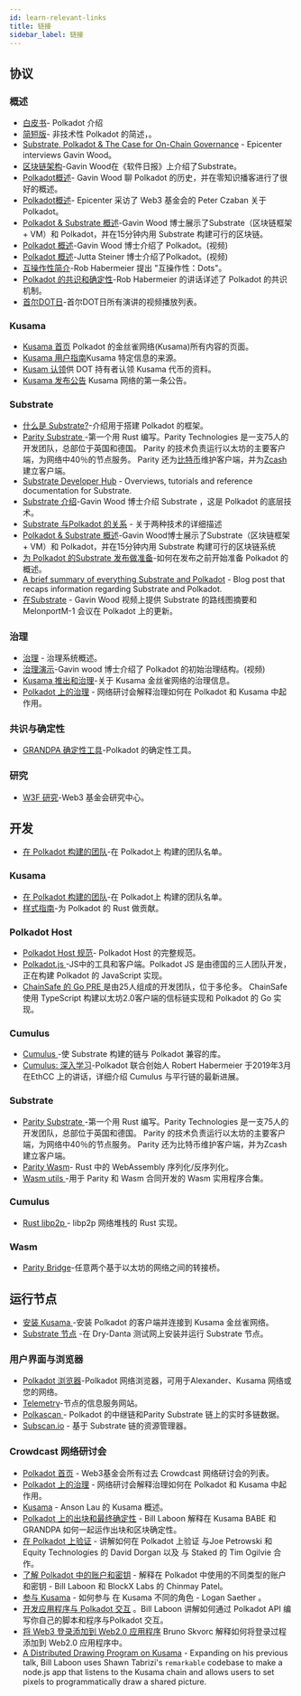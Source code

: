 ```yaml
---
id: learn-relevant-links
title: 链接
sidebar_label: 链接
---
```


## 协议

### 概述

- [白皮书](https://github.com/w3f/polkadot-white-paper/raw/master/PolkaDotPaper.pdf)- Polkadot 介绍
- [简短版](https://polkadot.network/Polkadot-lightpaper.pdf)- 非技术性 Polkadot 的简述，。
- [Substrate, Polkadot & The Case for On-Chain Governance](https://www.youtube.com/watch?v=eP4mT19S_jg) - Epicenter interviews Gavin Wood。
- [区块链架构](https://softwareengineeringdaily.com/2018/11/26/parity-blockchain-infrastructure-with-gavin-wood/)-Gavin Wood在《软件日报》上介绍了Substrate。
- [ Polkadot概述](https://www.zeroknowledge.fm/46)- Gavin Wood 聊 Polkadot 的历史，并在零知识播客进行了很好的概述。
- [ Polkadot概述](https://www.youtube.com/watch?v=oiunBLGHlAU)- Epicenter 采访了 Web3 基金会的 Peter Czaban 关于 Polkadot。
- [Polkadot & Substrate 概述](https://www.youtube.com/watchv=0iouzddi5is&feature=youtu.be)-Gavin Wood 博士展示了Substrate（区块链框架 + VM）和 Polkadot，并在15分钟内用 Substrate 构建可行的区块链。
- [ Polkadot 概述](https://youtu.be/lIghiCmHz0U)-Gavin Wood 博士介绍了 Polkadot。(视频)
- [ Polkadot 概述](https://techcrunch.com/video/fireside-chat-with-jutta-steiner-parity-technologies/)-Jutta Steiner 博士介绍了Polkadot。(视频)
- [互操作性简介](https://www.youtube.com/watch?v=RSAFHhTwA8Q)-Rob Habermeier 提出 "互操作性：Dots"。
- [ Polkadot 的共识和确定性](https://www.youtube.com/watch?v=qvoAf2uIF3c)-Rob Habermeier 的讲话详述了 Polkadot 的共识机制。
- [首尔DOT日](https://www.youtube.com/playlist?list=PLOyWqupZ-WGt3mA_d9wu74vVe0bM37-39)-首尔DOT日所有演讲的视频播放列表。

### Kusama

- [Kusama 首页](https://kusama.network/) Polkadot 的金丝雀网络(Kusama)所有内容的页面。
- [Kusama 用户指南](https://guide.kusama.network)Kusama 特定信息的来源。
- [ Kusam 认领](https://claim.kusama.network/)供 DOT 持有者认领 Kusama 代币的资料。
- [ Kusama 发布公告](https://medium.com/polkadot-network/kusama-network-7446706b8f4c) Kusama 网络的第一条公告。

### Substrate

- [什么是 Substrate?](https://medium.com/paritytech/what-is-substrate-29af4231d7e0)-介绍用于搭建 Polkadot 的框架。
- [ Parity Substrate ](https://github.com/paritytech/substrate)-第一个用 Rust 编写。Parity Technologies 是一支75人的开发团队，总部位于英国和德国。 Parity 的技术负责运行以太坊的主要客户端，为网络中40％的节点服务。 Parity 还为[比特币](https://github.com/paritytech/parity-bitcoin)维护客户端，并为[Zcash ](https://github.com/ZcashFoundation/zebra)建立客户端。
- [Substrate Developer Hub](https://substrate.dev/docs/en/) - Overviews, tutorials and reference documentation for Substrate.
- [Substrate 介绍](https://youtu.be/iUMZyL5kTwc)-Gavin Wood 博士介绍 Substrate ，这是 Polkadot 的底层技术。
- [Substrate 与Polkadot 的关系](https://medium.com/polkadot-network/a-tale-of-two-technologies-presentation-transcript-e7397c1c7a49) - 关于两种技术的详细描述
- [Polkadot & Substrate 概述](https://www.youtube.com/watchv=0iouzddi5is&feature=youtu.be)-Gavin Wood博士展示了Substrate（区块链框架 + VM）和 Polkadot，并在15分钟内用 Substrate 构建可行的区块链系统
- [为 Polkadot 的Substrate 发布做准备](https://medium.com/polkadot-network/preparing-for-polkadots-launch-with-substrate-cb97819ed815)-如何在发布之前开始准备 Polkadot 的概述。
- [A brief summary of everything Substrate and Polkadot](https://medium.com/polkadot-network/a-brief-summary-of-everything-substrate-and-polkadot-f1f21071499d) - Blog post that recaps information regarding Substrate and Polkadot.
- [在Substrate](https://www.youtube.com/watch?v=IRc5Jma_eH8) - Gavin Wood 视频上提供 Substrate 的路线图摘要和 MelonportM-1 会议在 Polkadot 上的更新。

### 治理

- [治理](learn-governance) - 治理系统概述。
- [治理演示](https://www.youtube.com/watch?v=VsZuDJMmVPY&feature=youtu.be&t=24734)-Gavin wood 博士介绍了 Polkadot 的初始治理结构。(视频)
- [Kusama 推出和治理](https://polkadot.network/kusama-rollout-and-governance/)-关于 Kusama 金丝雀网络的治理信息。
- [Polkadot 上的治理](https://www.crowdcast.io/e/governance-on-polkadot--) - 网络研讨会解释治理如何在 Polkadot 和 Kusama 中起作用。

### 共识与确定性

- [ GRANDPA 确定性工具](https://github.com/w3f/consensus/blob/master/pdf/grandpa.pdf)-Polkadot 的确定性工具。

### 研究

- [ W3F 研究](https://research.web3.foundation)-Web3 基金会研究中心。

## 开发

- [在 Polkadot 构建的团队](https://forum.web3.foundation/t/teams-building-on-polkadot/67)-在 Polkadot上 构建的团队名单。

### Kusama

- [在 Polkadot 构建的团队](https://forum.web3.foundation/t/teams-building-on-polkadot/67)-在 Polkadot上 构建的团队名单。
- [样式指南](https://github.com/paritytech/polkadot/wiki/Style-Guide)-为 Polkadot 的 Rust 做贡献。

### Polkadot Host

- [ Polkadot Host 规范](https://github.com/w3f/polkadot-re-spec/blob/master/polkadot_re_spec.pdf)- Polkadot Host 的完整规范。
- [ Polkadot.js ](https://polkadot.js.org/)-JS中的工具和客户端。Polkadot JS 是由德国的三人团队开发，正在构建 Polkadot 的 JavaScript 实现。
- [ ChainSafe 的 Go PRE ](https://github.com/ChainSafeSystems/go-pre)是由25人组成的开发团队，位于多伦多。 ChainSafe 使用 TypeScript 构建以太坊2.0客户端的信标链实现和 Polkadot 的 Go 实现。

### Cumulus

- [ Cumulus ](https://github.com/paritytech/cumulus)-使 Substrate 构建的链与 Polkadot 兼容的库。
- [Cumulus: 深入学习](https://www.youtube.com/watch?v=thgtXq5YMOo)-Polkadot 联合创始人 Robert Habermeier 于2019年3月在EthCC 上的讲话，详细介绍 Cumulus 与平行链的最新进展。

### Substrate

- [ Parity Substrate ](https://github.com/paritytech/substrate)-第一个用 Rust 编写。Parity Technologies 是一支75人的开发团队，总部位于英国和德国。 Parity 的技术负责运行以太坊的主要客户端，为网络中40％的节点服务。 Parity 还为比特币维护客户端，并为Zcash 建立客户端。
- [Parity Wasm](https://github.com/paritytech/parity-Wasm)- Rust 中的 WebAssembly 序列化/反序列化。
- [ Wasm utils ](https://github.com/paritytech/Wasm-utils)-用于 Parity 和 Wasm 合同开发的 Wasm 实用程序合集。

### Cumulus

- [ Rust libp2p ](https://github.com/libp2p/rust-libp2p)- libp2p 网络堆栈的 Rust 实现。

### Wasm

- [Parity Bridge](https://github.com/paritytech/parity-bridge)-任意两个基于以太坊的网络之间的转接桥。

## 运行节点

- [安装 Kusama ](https://github.com/paritytech/polkadot#22-install-kusama-canary-network)-安装 Polkadot 的客户端并连接到 Kusama 金丝雀网络。
- [Substrate 节点](https://github.com/paritytech/substrate#joining-the-dried-danta-testnet) -在 Dry-Danta 测试网上安装并运行 Substrate 节点。

### 用户界面与浏览器

- [Polkadot 浏览器](https://polkadot.js.org/apps/#/explorer)-Polkadot 网络浏览器，可用于Alexander、Kusama 网络或您的网络。
- [Telemetry](http://telemetry.polkadot.io/)-节点的信息服务网站。
- [ Polkascan ](http://polkascan.io/) - Polkadot 的中继链和Parity Substrate 链上的实时多链数据。
- [Subscan.io](https://subscan.io) - 基于 Substrate 链的资源管理器。

### Crowdcast 网络研讨会

- [Polkadot 首页](https://www.crowdcast.io/polkadot) - Web3基金会所有过去 Crowdcast 网络研讨会的列表。
- [Polkadot 上的治理](https://www.crowdcast.io/e/governance-on-polkadot--) - 网络研讨会解释治理如何在 Polkadot 和 Kusama 中起作用。
- [Kusama](https://www.crowdcast.io/e/qpz8aran) - Anson Lau 的 Kusama 概述。
- [Polkadot 上的出块和最终确定性](https://www.crowdcast.io/e/polkadot-block-production) - Bill Laboon 解释在 Kusama BABE 和 GRANDPA 如何一起运作出块和区块确定性。
- [在 Polkadot 上验证](https://www.crowdcast.io/e/validating-on-polkadot) - 讲解如何在 Polkadot 上验证 与Joe Petrowski 和 Equity Technologies 的 David Dorgan 以及 与 Staked 的 Tim Ogilvie 合作。
- [了解 Polkadot 中的账户和密钥](https://www.crowdcast.io/e/polkadot-keys) - 解释在 Polkadot 中使用的不同类型的账户和密钥 -  Bill Laboon 和 BlockX Labs 的 Chinmay Patel。
- [参与 Kusama](https://www.crowdcast.io/e/participating-on-kusama) - 如何参与 在 Kusama 不同的角色 -  Logan Saether 。
- [开发应用程序与 Polkadot 交互](https://www.crowdcast.io/e/developing-apps-on-polkadot) 。Bill Laboon 讲解如何通过 Polkadot API 编写你自己的脚本和程序与Polkadot 交互。
- [将 Web3 登录添加到 Web2.0 应用程序](https://www.crowdcast.io/e/web3-logins-workshop) Bruno Skvorc 解释如何将登录过程添加到 Web2.0 应用程序中。
- [A Distributed Drawing Program on Kusama](https://www.crowdcast.io/e/distributed-drawing) - Expanding on his previous talk, Bill Laboon uses Shawn Tabrizi's `remarkable` codebase to make a node.js app that listens to the Kusama chain and allows users to set pixels to programmatically draw a shared picture.
